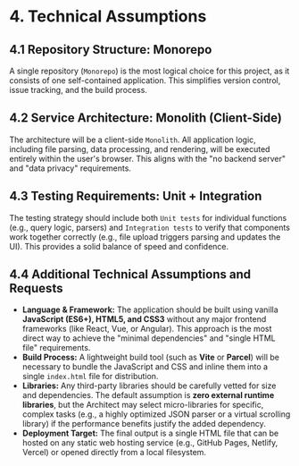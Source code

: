 # 4. Technical Assumptions

## 4.1 Repository Structure: Monorepo

A single repository (`Monorepo`) is the most logical choice for this project, as it consists of one self-contained application. This simplifies version control, issue tracking, and the build process.

## 4.2 Service Architecture: Monolith (Client-Side)

The architecture will be a client-side `Monolith`. All application logic, including file parsing, data processing, and rendering, will be executed entirely within the user's browser. This aligns with the "no backend server" and "data privacy" requirements.

## 4.3 Testing Requirements: Unit + Integration

The testing strategy should include both `Unit tests` for individual functions (e.g., query logic, parsers) and `Integration tests` to verify that components work together correctly (e.g., file upload triggers parsing and updates the UI). This provides a solid balance of speed and confidence.

## 4.4 Additional Technical Assumptions and Requests

*   **Language & Framework:** The application should be built using vanilla **JavaScript (ES6+), HTML5, and CSS3** without any major frontend frameworks (like React, Vue, or Angular). This approach is the most direct way to achieve the "minimal dependencies" and "single HTML file" requirements.
*   **Build Process:** A lightweight build tool (such as **Vite** or **Parcel**) will be necessary to bundle the JavaScript and CSS and inline them into a single `index.html` file for distribution.
*   **Libraries:** Any third-party libraries should be carefully vetted for size and dependencies. The default assumption is **zero external runtime libraries**, but the Architect may select micro-libraries for specific, complex tasks (e.g., a highly optimized JSON parser or a virtual scrolling library) if the performance benefits justify the added dependency.
*   **Deployment Target:** The final output is a single HTML file that can be hosted on any static web hosting service (e.g., GitHub Pages, Netlify, Vercel) or opened directly from a local filesystem.
